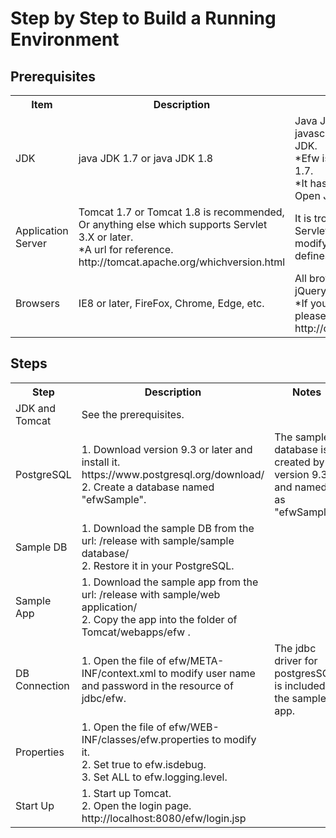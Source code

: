 <H1>Step by Step to Build a Running Environment</H1>

<h2>Prerequisites</h2>
<table>
<tr>
	<th>Item</th><th>Description</th><th>Notes</th>
</tr>
<tr>
	<td>JDK</td>
	<td>java JDK 1.7 or java JDK 1.8</td>
	<td>Java JDK is defferent in javascript engines to Open JDK.<br>
		*Efw is error with Open JDK 1.7.<br>
		*It has not been tested with Open JDK 1.8.
	</td>
</tr>
<tr>
	<td>Application Server</td>
	<td>Tomcat 1.7 or Tomcat 1.8 is recommended, 
		Or anything else which supports Servlet 3.X or later.<br>
		*A url for reference. 
		http://tomcat.apache.org/whichversion.html
	</td>
	<td>It is troublesome without Servlet 3.X, 
		because you must modify web.xml to add servlet defines.
	</td>
</tr>
<tr>
	<td>Browsers</td>
	<td>IE8 or later, FireFox, Chrome, Edge, etc.</td>
	<td>All browsers that can use jQuery1.12. <br>
		*If you want to use cors, please check the url. 
		http://caniuse.com/#feat=cors
	</td>
</tr>
</table>
<h2>Steps</h2>
<table>
<tr>
	<th>Step</th><th>Description</th><th>Notes</th>
</tr>
<tr>
	<td>JDK and Tomcat</td><td>See the prerequisites.</td><td></td>
</tr>
<tr>
	<td>PostgreSQL</td>
	<td>1. Download version 9.3 or later and install it. https://www.postgresql.org/download/<br>
		2. Create a database named "efwSample". </td>
	<td>The sample database is created by version 9.3 and named as "efwSample". </td>
</tr>
<tr>
	<td>Sample DB</td>
	<td>1. Download the sample DB from the url: /release with sample/sample database/<br>
		2. Restore it in your PostgreSQL. 
	</td>
	<td></td>
</tr>
<tr>
	<td>Sample App</td>
	<td>1. Download the sample app from the url: /release with sample/web application/<br>
		2. Copy the app into the folder of Tomcat/webapps/efw . 
	</td>
	<td></td>
</tr>
<tr>
	<td>DB Connection</td>
	<td>1. Open the file of efw/META-INF/context.xml to modify user name and password in the resource of jdbc/efw.</td>
	<td>The jdbc driver for postgresSQL is included in the sample app.</td>
</tr>
<tr>
	<td>Properties</td>
	<td>1. Open the file of efw/WEB-INF/classes/efw.properties to modify it.<br>
		2. Set true to efw.isdebug.<br>
		3. Set ALL to efw.logging.level.
	</td>
	<td></td>
</tr>
<tr>
	<td>Start Up</td>
	<td>1. Start up Tomcat.<br>
		2. Open the login page. <br>http://localhost:8080/efw/login.jsp </td><td></td>
</tr>
</table>




